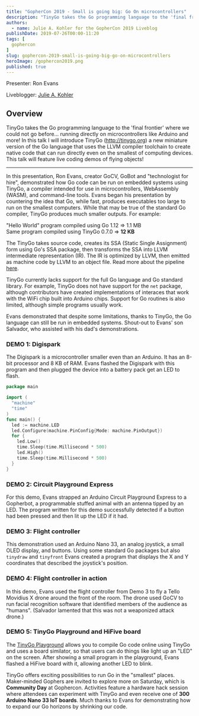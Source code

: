 ```yaml
---
title: "GopherCon 2019 - Small is going big: Go On microcontrollers"
description: "TinyGo takes the Go programming language to the 'final frontier' where we could not go before... running directly on microcontrollers like Arduino and more! In this talk I will introduce TinyGo (http://tinygo.org) a new miniature version of the Go language that uses the LLVM compiler toolchain to create native code that can run directly even on the smallest of computing devices. This talk will feature live coding demos of flying objects!"
authors:
  - name: Julie A. Kohler for the GopherCon 2019 Liveblog
publishDate: 2019-07-26T00:00-11:20
tags: [
  gophercon
]
slug: gophercon-2019-small-is-going-big-go-on-microcontrollers
heroImage: /gophercon2019.png
published: true
---
```


Presenter: Ron Evans

Liveblogger: [Julie A. Kohler](https://twitter.com/juliecoding)

## Overview

TinyGo takes the Go programming language to the 'final frontier' where we could not go before... running directly on microcontrollers like Arduino and more! In this talk I will introduce TinyGo (http://tinygo.org) a new miniature version of the Go language that uses the LLVM compiler toolchain to create native code that can run directly even on the smallest of computing devices. This talk will feature live coding demos of flying objects!

---
In this presentation, Ron Evans, creator GoCV, GoBot and "technologist for hire", demonstrated how Go code can be run on embedded systems using TinyGo, a compiler intended for use in microcontrollers, WebAssembly (WASM), and command-line tools. Evans began his presentation by countering the idea that Go, while fast, produces executables too large to run on the smallest computers. While that may be true of the standard Go compiler, TinyGo produces much smaller outputs. For example: 

"Hello World" program compiled using Go 1.12 => 1.1 MB  
Same program compiled using TinyGo 0.7.0 => **12 KB**

The TinyGo takes source code, creates its SSA (Static Single Assignment) form using Go's SSA package, then transforms the SSA into LLVM intermediate representation (IR). The IR is optimized by LLVM, then emitted as machine code by LLVM to an object file. Read more about the pipeline [here](https://tinygo.org/compiler-internals/pipeline/).

TinyGo currently lacks support for the full Go language and Go standard library. For example, TinyGo does not have support for the `net` package, although contributors have created implementations of interaces that work with the WiFi chip built into Arduino chips. Support for Go routines is also limited, although simple programs usually work. 

Evans demonstrated that despite some limitations, thanks to TinyGo, the Go language can still be run in embedded systems. Shout-out to Evans' son Salvador, who assisted with his dad's demonstrations.

### DEMO 1: Digispark   
The Digispark is a microcontroller smaller even than an Arduino. It has an 8-bit processor and 8 KB of RAM. Evans flashed the Digispark with this program and then plugged the device into a battery pack get an LED to flash. 

```go
package main

import (
  "machine"
  "time"
)
func main() {
  led := machine.LED
  led.Configure(machine.PinConfig{Mode: machine.PinOutput})
  for {
    led.Low()
    time.Sleep(time.Millisecond * 500)
    led.High()
    time.Sleep(time.Millisecond * 500)
  }
}
```

### DEMO 2: Circuit Playground Express  
For this demo, Evans strapped an Arduino Circuit Playground Express to a Gopherbot, a programmable stuffed animal with an antenna tipped by an LED. The program written for this demo successfully detected if a button had been pressed and then lit up the LED if it had.  

### DEMO 3: Flight controller  
This demonstration used an Arduino Nano 33, an analog joystick, a small OLED display, and buttons. Using some standard Go packages but also `tinydraw` and `tinyfront` Evans created a program that displays the X and Y coordinates that described the joystick's position. 

### DEMO 4: Flight controller in action  
In this demo, Evans used the flight controller from Demo 3 to fly a Tello Movidius X drone around the front of the room. The drone used GoCV to run facial recognition software that identified members of the audience as "humans". (Salvador lamented that this was not a weaponized attack drone.)

### DEMO 5: TinyGo Playground and HiFive board  
The [TinyGo Playground](https://play.tinygo.org) allows you to compile Go code online using TinyGo and uses a board similator, so that users can do things like light up an "LED" on the screen. After showing a small program in the playground, Evans flashed a HiFive board with it, allowing another LED to blink.

TinyGo offers exciting possibilities to run Go in the "smallest" places. Maker-minded Gophers are invited to explore more on Saturday, which is **Community Day** at Gophercon. Activities feature a hardware hack session where attendees can experiment with TinyGo and even receive one of **300 Arduino Nano 33 IoT boards**. Much thanks to Evans for demonstrating how to expand our Go horizons by shrinking our code. 

